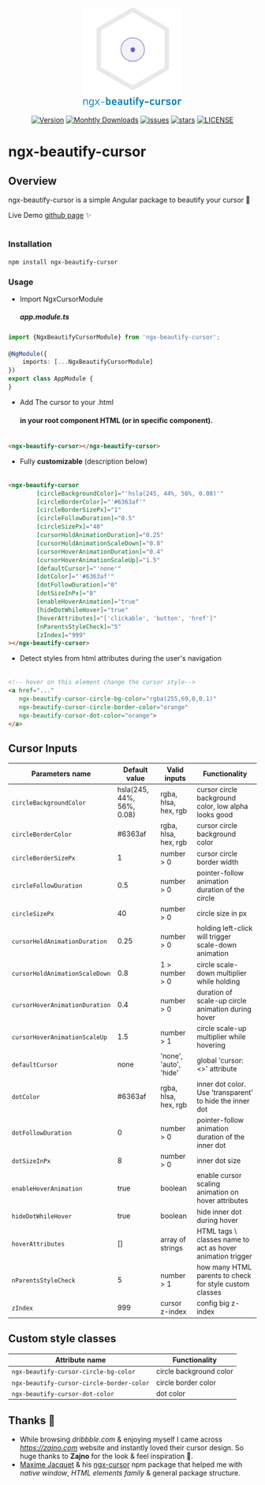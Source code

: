 <p align="center">
  <img src="https://github.com/MaorAssayag/ngx-beautify-cursor/blob/main/assets/package-logo.png" alt="Oops!" width="200"/>
</p>

<p align="center">
  <a href="//npmjs.com/package/ngx-beautify-cursor"><img src="https://badge.fury.io/js/ngx-beautify-cursor.svg" alt="Version"></a>
  <a href="//npmjs.com/package/ngx-beautify-cursor"><img src="https://img.shields.io/npm/dm/ngx-beautify-cursor?color=orange" alt="Monhtly Downloads"></a>
  <a href="https://github.com/maorassayag/ngx-beautify-cursor/issues"><img src="https://img.shields.io/github/issues/maorassayag/ngx-beautify-cursor" alt="issues"></a>
  <a href="https://github.com/maorassayag/ngx-beautify-cursor"><img src="https://img.shields.io/github/stars/maorassayag/ngx-beautify-cursor" alt="stars"></a>
  <a href="https://github.com/maorassayag/ngx-beautify-cursor/blob/master/LICENSE"><img src="https://img.shields.io/github/license/maorassayag/ngx-beautify-cursor?color=skyblue" alt="LICENSE"></a>
</p>

# ngx-beautify-cursor

## Overview

ngx-beautify-cursor is a simple Angular package to beautify your cursor :clap:

Live Demo [github page](https://maorassayag.github.io/ngx-beautify-cursor/) :sparkles:

#

### Installation

`npm install ngx-beautify-cursor`

### Usage

- Import NgxCursorModule
  ##### app.module.ts

```ts
import {NgxBeautifyCursorModule} from 'ngx-beautify-cursor';

@NgModule({
    imports: [...NgxBeautifyCursorModule]
})
export class AppModule {
}
```

- Add The cursor to your .html
  #### in your root component HTML (or in specific component).

```html

<ngx-beautify-cursor></ngx-beautify-cursor>
```

- Fully **customizable** (description below)

```html

<ngx-beautify-cursor
        [circleBackgroundColor]="'hsla(245, 44%, 56%, 0.08)'"
        [circleBorderColor]="'#6363af'"
        [circleBorderSizePx]="1"
        [circleFollowDuration]="0.5"
        [circleSizePx]="40"
        [cursorHoldAnimationDuration]="0.25"
        [cursorHoldAnimationScaleDown]="0.8"
        [cursorHoverAnimationDuration]="0.4"
        [cursorHoverAnimationScaleUp]="1.5"
        [defaultCursor]="'none'"
        [dotColor]="'#6363af'"
        [dotFollowDuration]="0"
        [dotSizeInPx]="8"
        [enableHoverAnimation]="true"
        [hideDotWhileHover]="true"
        [hoverAttributes]="['clickable', 'button', 'href']"
        [nParentsStyleCheck]="5"
        [zIndex]="999"
></ngx-beautify-cursor>

```

- Detect styles from html attributes during the user's navigation

```html

<!-- hover on this element change the cursor style-->
<a href="..."
   ngx-beautify-cursor-circle-bg-color="rgba(255,69,0,0.1)"
   ngx-beautify-cursor-circle-border-color="orange"
   ngx-beautify-cursor-dot-color="orange">
</a>
```

## Cursor Inputs

| Parameters name                | Default value             | Valid inputs               | Functionality                                               |
| ------------------------------ | ------------------------- | -------------------------- |------------------------------------------------------------ |
| `circleBackgroundColor`        | hsla(245, 44%, 56%, 0.08) | rgba, hlsa, hex, rgb       | cursor circle background color, low alpha looks good        |
| `circleBorderColor`            | #6363af                   | rgba, hlsa, hex, rgb       | cursor circle background color                              |
| `circleBorderSizePx`           | 1                         | number > 0                 | cursor circle border width                                  |
| `circleFollowDuration`         | 0.5                       | number > 0                 | pointer-follow animation duration of the circle             |
| `circleSizePx`                 | 40                        | number > 0                 | circle size in px                                           |
| `cursorHoldAnimationDuration`  | 0.25                      | number > 0                 | holding left-click will trigger scale-down animation        |
| `cursorHoldAnimationScaleDown` | 0.8                       | 1 > number > 0             | circle scale-down multiplier while holding                  |
| `cursorHoverAnimationDuration` | 0.4                       | number > 0                 | duration of scale-up circle animation during hover          |
| `cursorHoverAnimationScaleUp`  | 1.5                       | number > 1                 | circle scale-up multiplier while hovering                   |
| `defaultCursor`                | none                      | 'none', 'auto', 'hide'     | global 'cursor: <>' attribute                               |
| `dotColor`                     | #6363af                   | rgba, hlsa, hex, rgb       | inner dot color. Use 'transparent' to hide the inner dot    |
| `dotFollowDuration`            | 0                         | number > 0                 | pointer-follow animation duration of the inner dot          |
| `dotSizeInPx`                  | 8                         | number > 0                 | inner dot size                                              |
| `enableHoverAnimation`         | true                      | boolean                    | enable cursor scaling animation on hover attributes         |
| `hideDotWhileHover`            | true                      | boolean                    | hide inner dot during hover                                 |
| `hoverAttributes`              | []                        | array of strings           | HTML tags \ classes name to act as hover animation trigger  |
| `nParentsStyleCheck`           | 5                         | number > 1                 | how many HTML parents to check for style custom classes     |
| `zIndex`                       | 999                       | cursor z-index             | config big z-index                                          |

## Custom style classes

| Attribute name                              | Functionality             |
| ------------------------------------------- | ------------------------- |
| `ngx-beautify-cursor-circle-bg-color`       | circle background color   |
| `ngx-beautify-cursor-circle-border-color`   | circle border color       |
| `ngx-beautify-cursor-dot-color`             | dot color                 |

## Thanks :blue_heart:

* While browsing *dribbble.com* & enjoying myself I came across *https://zajno.com* website and instantly loved their
  cursor design. So huge thanks to **Zajno** for the look & feel inspiration :raised_hands:.
* [Maxime Jacquet](https://github.com/maxime1jacquet) &
  his [ngx-cursor](https://github.com/maxime1jacquet/npm-directives/tree/master/projects/ngx-cursor) npm package that
  helped me with *native window*, *HTML elements family* & general package structure.
